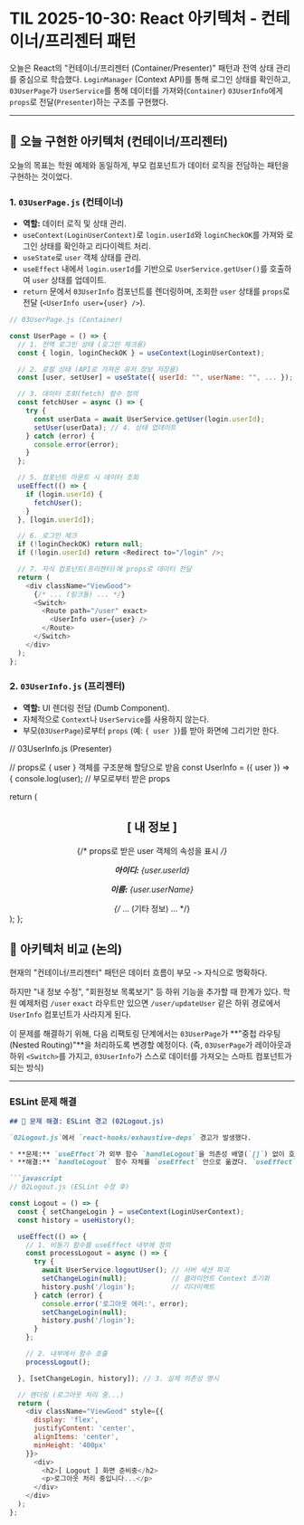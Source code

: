 # TIL 2025-10-30: React 아키텍처 - 컨테이너/프리젠터 패턴

오늘은 React의 "컨테이너/프리젠터 (Container/Presenter)" 패턴과 전역 상태 관리를 중심으로 학습했다. `LoginManager` (Context API)를 통해 로그인 상태를 확인하고, `03UserPage`가 `UserService`를 통해 데이터를 가져와(`Container`) `03UserInfo`에게 `props`로 전달(`Presenter`)하는 구조를 구현했다.

---

## 🚀 오늘 구현한 아키텍처 (컨테이너/프리젠터)

오늘의 목표는 학원 예제와 동일하게, 부모 컴포넌트가 데이터 로직을 전담하는 패턴을 구현하는 것이었다.

### 1. `03UserPage.js` (컨테이너)

* **역할:** 데이터 로직 및 상태 관리.
* `useContext(LoginUserContext)`로 `login.userId`와 `loginCheckOK`를 가져와 로그인 상태를 확인하고 리다이렉트 처리.
* `useState`로 `user` 객체 상태를 관리.
* `useEffect` 내에서 `login.userId`를 기반으로 `UserService.getUser()`를 호출하여 `user` 상태를 업데이트.
* `return` 문에서 `03UserInfo` 컴포넌트를 렌더링하며, 조회한 `user` 상태를 `props`로 전달 (`<UserInfo user={user} />`).

```javascript
// 03UserPage.js (Container)

const UserPage = () => {
  // 1. 전역 로그인 상태 (로그인 체크용)
  const { login, loginCheckOK } = useContext(LoginUserContext);

  // 2. 로컬 상태 (API로 가져온 유저 정보 저장용)
  const [user, setUser] = useState({ userId: "", userName: "", ... });

  // 3. 데이터 조회(fetch) 함수 정의
  const fetchUser = async () => {
    try {
      const userData = await UserService.getUser(login.userId);
      setUser(userData); // 4. 상태 업데이트
    } catch (error) {
      console.error(error);
    }
  };

  // 5. 컴포넌트 마운트 시 데이터 조회
  useEffect(() => {
    if (login.userId) {
      fetchUser();
    }
  }, [login.userId]);

  // 6. 로그인 체크
  if (!loginCheckOK) return null;
  if (!login.userId) return <Redirect to="/login" />;

  // 7. 자식 컴포넌트(프리젠터)에 props로 데이터 전달
  return (
    <div className="ViewGood">
      {/* ... (링크들) ... */}
      <Switch>
        <Route path="/user" exact>
          <UserInfo user={user} />
        </Route>
      </Switch>
    </div>
  );
};
```
### 2. `03UserInfo.js` (프리젠터)

* **역할:** UI 렌더링 전담 (Dumb Component).
* 자체적으로 `Context`나 `UserService`를 사용하지 않는다.
* 부모(`03UserPage`)로부터 `props` (예: `{ user }`)를 받아 화면에 그리기만 한다.

// 03UserInfo.js (Presenter)

// props로 { user } 객체를 구조분해 할당으로 받음
const UserInfo = ({ user }) => {
  console.log(user); // 부모로부터 받은 props

  return (
    <div className="ViewGood">
      <center>
        <h2>[ 내 정보 ]</h2>
        {/* props로 받은 user 객체의 속성을 표시 */}
        <p><strong>아이디:</strong> {user.userId}</p>
        <p><strong>이름:</strong> {user.userName}</p>
        {/* ... (기타 정보) ... */}
      </center>
    </div>
  );
};

## 🤔 아키텍처 비교 (논의)

현재의 "컨테이너/프리젠터" 패턴은 데이터 흐름이 부모 -> 자식으로 명확하다.

하지만 "내 정보 수정", "회원정보 목록보기" 등 하위 기능을 추가할 때 한계가 있다. 학원 예제처럼 `/user` `exact` 라우트만 있으면 `/user/updateUser` 같은 하위 경로에서 `UserInfo` 컴포넌트가 사라지게 된다.

이 문제를 해결하기 위해, 다음 리팩토링 단계에서는 `03UserPage`가 **"중첩 라우팅(Nested Routing)"**을 처리하도록 변경할 예정이다. (즉, `03UserPage`가 레이아웃과 하위 `<Switch>`를 가지고, `03UserInfo`가 스스로 데이터를 가져오는 스마트 컴포넌트가 되는 방식)

---

### ESLint 문제 해결

```markdown
## 🔧 문제 해결: ESLint 경고 (02Logout.js)

`02Logout.js`에서 `react-hooks/exhaustive-deps` 경고가 발생했다.

* **문제:** `useEffect`가 외부 함수 `handleLogout`을 의존성 배열(`[]`) 없이 호출했다.
* **해결:** `handleLogout` 함수 자체를 `useEffect` 안으로 옮겼다. `useEffect`가 의존하는 `setChangeLogin`과 `history`는 의존성 배열에 명시했다.

```javascript
// 02Logout.js (ESLint 수정 후)

const Logout = () => {
  const { setChangeLogin } = useContext(LoginUserContext);
  const history = useHistory();

  useEffect(() => {
    // 1. 비동기 함수를 useEffect 내부에 정의
    const processLogout = async () => {
      try {
        await UserService.logoutUser(); // 서버 세션 파괴
        setChangeLogin(null);           // 클라이언트 Context 초기화
        history.push('/login');         // 리다이렉트
      } catch (error) {
        console.error('로그아웃 에러:', error);
        setChangeLogin(null);
        history.push('/login');
      }
    };

    // 2. 내부에서 함수 호출
    processLogout();

  }, [setChangeLogin, history]); // 3. 실제 의존성 명시

  // 렌더링 (로그아웃 처리 중...)
  return (
    <div className="ViewGood" style={{ 
      display: 'flex', 
      justifyContent: 'center', 
      alignItems: 'center', 
      minHeight: '400px' 
    }}>
      <div>
        <h2>[ Logout ] 화면 준비중</h2>
        <p>로그아웃 처리 중입니다...</p>
      </div>
    </div>
  );
};
```

